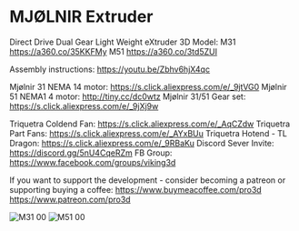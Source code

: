 # MJØLNIR Extruder
Direct Drive Dual Gear Light Weight eXtruder
3D Model: 
M31 https://a360.co/35KKFMy
M51 https://a360.co/3td5ZUI

Assembly instructions: https://youtu.be/Zbhv6hjX4qc

Mjølnir 31 NEMA 14 motor: https://s.click.aliexpress.com/e/_9jtVG0
Mjølnir 51 NEMA1 4 motor: http://tiny.cc/dc0wtz
Mjølnir 31/51 Gear set: https://s.click.aliexpress.com/e/_9jXj9w

Triquetra Coldend Fan: https://s.click.aliexpress.com/e/_AqCZdw
Triquetra Part Fans: https://s.click.aliexpress.com/e/_AYxBUu
Triquetra Hotend - TL Dragon: https://s.click.aliexpress.com/e/_9RBaKu
Discord Sever Invite: https://discord.gg/5nU4CqeRZm
FB Group: https://www.facebook.com/groups/viking3d

If you want to support the development - consider becoming a patreon or supporting buying a coffee:
https://www.buymeacoffee.com/pro3d
https://www.patreon.com/pro3d

![M31 00](https://user-images.githubusercontent.com/32734385/114527006-ca905600-9c47-11eb-932d-deb471423443.png)
![M51 00](https://user-images.githubusercontent.com/32734385/114527016-ccf2b000-9c47-11eb-9401-48aeb1d948b9.png)

